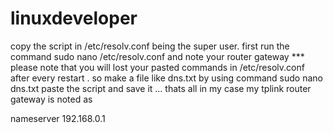 # linuxdeveloper
copy the script in /etc/resolv.conf  being the super user.
first run the command  sudo nano /etc/resolv.conf  and note your router gateway
*** please note that you will lost your pasted commands in /etc/resolv.conf  after every restart . so make  a file like dns.txt by using command 
sudo nano dns.txt paste the script and save it ... 
thats all
in my case my  tplink  router gateway is noted as

nameserver 192.168.0.1
